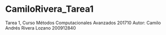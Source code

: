 # CamiloRivera_Tarea1
Tarea 1, Curso Métodos Computacionales Avanzados 201710
Autor: Camilo Andrés Rivera Lozano 200912840
